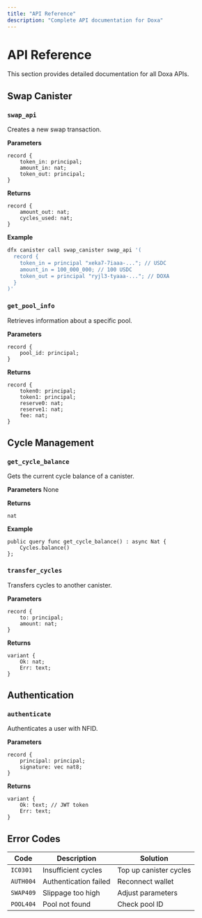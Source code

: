 ```yaml
---
title: "API Reference"
description: "Complete API documentation for Doxa"
---
```


# API Reference

This section provides detailed documentation for all Doxa APIs.

## Swap Canister

### `swap_api`

Creates a new swap transaction.

**Parameters**
```candid
record {
    token_in: principal;
    amount_in: nat;
    token_out: principal;
}
```

**Returns**
```candid
record {
    amount_out: nat;
    cycles_used: nat;
}
```

**Example**
```bash
dfx canister call swap_canister swap_api '(
  record {
    token_in = principal "xeka7-7iaaa-..."; // USDC
    amount_in = 100_000_000; // 100 USDC
    token_out = principal "ryjl3-tyaaa-..."; // DOXA
  }
)'
```

### `get_pool_info`

Retrieves information about a specific pool.

**Parameters**
```candid
record {
    pool_id: principal;
}
```

**Returns**
```candid
record {
    token0: principal;
    token1: principal;
    reserve0: nat;
    reserve1: nat;
    fee: nat;
}
```

## Cycle Management

### `get_cycle_balance`

Gets the current cycle balance of a canister.

**Parameters**
None

**Returns**
```candid
nat
```

**Example**
```motoko
public query func get_cycle_balance() : async Nat {
    Cycles.balance()
};
```

### `transfer_cycles`

Transfers cycles to another canister.

**Parameters**
```candid
record {
    to: principal;
    amount: nat;
}
```

**Returns**
```candid
variant {
    Ok: nat;
    Err: text;
}
```

## Authentication

### `authenticate`

Authenticates a user with NFID.

**Parameters**
```candid
record {
    principal: principal;
    signature: vec nat8;
}
```

**Returns**
```candid
variant {
    Ok: text; // JWT token
    Err: text;
}
```

## Error Codes

| Code    | Description                    | Solution                    |
|---------|--------------------------------|-----------------------------|
| `IC0301`| Insufficient cycles           | Top up canister cycles      |
| `AUTH004`| Authentication failed        | Reconnect wallet           |
| `SWAP409`| Slippage too high           | Adjust parameters          |
| `POOL404`| Pool not found              | Check pool ID              | 